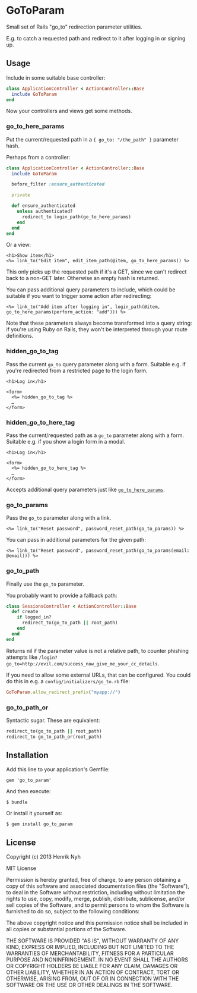 # GoToParam

Small set of Rails "go_to" redirection parameter utilities.

E.g. to catch a requested path and redirect to it after logging in or signing up.

## Usage

Include in some suitable base controller:

``` ruby
class ApplicationController < ActionController::Base
  include GoToParam
end
```

Now your controllers and views get some methods.

### go_to_here_params

Put the current/requested path in a `{ go_to: "/the_path" }` parameter hash.

Perhaps from a controller:

``` ruby
class ApplicationController < ActionController::Base
  include GoToParam

  before_filter :ensure_authenticated

  private

  def ensure_authenticated
    unless authenticated?
      redirect_to login_path(go_to_here_params)
    end
  end
end
```

Or a view:

``` erb
<h1>Show item</h1>
<%= link_to("Edit item", edit_item_path(@item, go_to_here_params)) %>
```

This only picks up the requested path if it's a GET, since we can't redirect back to a non-GET later. Otherwise an empty hash is returned.

You can pass additional query parameters to include, which could be suitable if you want to trigger some action after redirecting:

``` erb
<%= link_to("Add item after logging in", login_path(@item, go_to_here_params(perform_action: "add"))) %>
```

Note that these parameters always become transformed into a query string: if you're using Ruby on Rails, they won't be interpreted through your route definitions.


### hidden_go_to_tag

Pass the current `go_to` query parameter along with a form. Suitable e.g. if you're redirected from a restricted page to the login form.

``` erb
<h1>Log in</h1>

<form>
  <%= hidden_go_to_tag %>
  …
</form>
```

### hidden_go_to_here_tag

Pass the current/requested path as a `go_to` parameter along with a form. Suitable e.g. if you show a login form in a modal.

``` erb
<h1>Log in</h1>

<form>
  <%= hidden_go_to_here_tag %>
  …
</form>
```

Accepts additional query parameters just like [`go_to_here_params`](#go_to_here_params).

### go_to_params

Pass the `go_to` parameter along with a link.

``` erb
<%= link_to("Reset password", password_reset_path(go_to_params)) %>
```

You can pass in additional parameters for the given path:

``` erb
<%= link_to("Reset password", password_reset_path(go_to_params(email: @email))) %>
```

### go_to_path

Finally use the `go_to` parameter.

You probably want to provide a fallback path:

``` ruby
class SessionsController < ActionController::Base
  def create
    if logged_in?
      redirect_to(go_to_path || root_path)
    end
  end
end
```

Returns nil if the parameter value is not a relative path, to counter phishing attempts like `/login?go_to=http://evil.com/success_now_give_me_your_cc_details`.

If you need to allow some external URLs, that can be configured. You could do this in e.g. a `config/initializers/go_to.rb` file:

``` ruby
GoToParam.allow_redirect_prefix("myapp://")
```

### go_to_path_or

Syntactic sugar. These are equivalent:

``` ruby
redirect_to(go_to_path || root_path)
redirect_to go_to_path_or(root_path)
```

## Installation

Add this line to your application's Gemfile:

    gem 'go_to_param'

And then execute:

    $ bundle

Or install it yourself as:

    $ gem install go_to_param


## License

Copyright (c) 2013 Henrik Nyh

MIT License

Permission is hereby granted, free of charge, to any person obtaining
a copy of this software and associated documentation files (the
"Software"), to deal in the Software without restriction, including
without limitation the rights to use, copy, modify, merge, publish,
distribute, sublicense, and/or sell copies of the Software, and to
permit persons to whom the Software is furnished to do so, subject to
the following conditions:

The above copyright notice and this permission notice shall be
included in all copies or substantial portions of the Software.

THE SOFTWARE IS PROVIDED "AS IS", WITHOUT WARRANTY OF ANY KIND,
EXPRESS OR IMPLIED, INCLUDING BUT NOT LIMITED TO THE WARRANTIES OF
MERCHANTABILITY, FITNESS FOR A PARTICULAR PURPOSE AND
NONINFRINGEMENT. IN NO EVENT SHALL THE AUTHORS OR COPYRIGHT HOLDERS BE
LIABLE FOR ANY CLAIM, DAMAGES OR OTHER LIABILITY, WHETHER IN AN ACTION
OF CONTRACT, TORT OR OTHERWISE, ARISING FROM, OUT OF OR IN CONNECTION
WITH THE SOFTWARE OR THE USE OR OTHER DEALINGS IN THE SOFTWARE.

